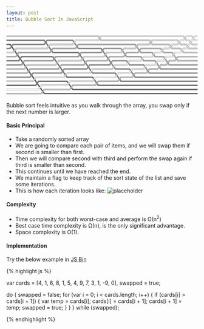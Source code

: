 ```yaml
---
layout: post
title: Bubble Sort In JavaScript
---
```


![Bubble Sort Visual](/public/sorting/bubble-sort-visual.png "Bubble sort depiction image")

<div class="message">
	Bubble sort feels intuitive as you walk through the array, you swap only if the next number is larger. 
</div>

#### Basic Principal
 * Take a randomly sorted array
 * We are going to compare each pair of items, and we will swap them if second is smaller than first.
 * Then we will compare second with third and perform the swap again if third is smaller than second.
 * This continues until we have reached the end.
 * We maintain a flag to keep track of the sort state of the list and save some iterations.
 * This is how each iteration looks like: ![placeholder]( https://upload.wikimedia.org/wikipedia/commons/c/c8/Bubble-sort-example-300px.gif "Bubble sort visualised")

#### Complexity
* Time complexity for both worst-case and average is О(n<sup>2</sup>)
* Best case time complexity is Ω(n), is the only significant advantage.
* Space complexity is O(1).

#### Implementation
Try the below example in <a href="http://jsbin.com/jirate/2/edit?js,console">JS Bin</a>

{% highlight js %}

var cards = [4, 1, 6, 8, 1, 5, 4, 9, 7, 3, 1, -9, 0],
    swapped = true;

do {
  swapped = false;
  for (var i = 0; i < cards.length; i++) {
    if (cards[i] > cards[i + 1]) {
      var temp = cards[i];
      cards[i] = cards[i + 1];
      cards[i + 1] = temp;
      swapped = true;
    }
  }
} while (swapped);

{% endhighlight %}
